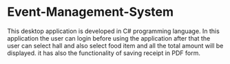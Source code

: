 # Event-Management-System
This desktop application is developed in C# programming language. In this application the user can login before using the application after that the user can select hall and also select food item and all the total amount will be displayed. it has also the functionality of saving receipt in PDF form.
